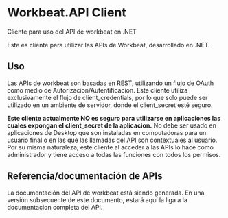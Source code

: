 # Workbeat.API Client
Cliente para uso del API de workbeat en .NET

Este es cliente para utilizar las APIs de Workbeat, desarrollado en .NET.

## Uso

Las APIs de workbeat son basadas en REST, utilizando un flujo de OAuth como medio de Autorizacion/Autentificacion. 
Este cliente utiliza exclusivamente el flujo de client_credentials, por lo que solo puede ser utilizado en un ambiente 
de servidor, donde el client_secret esté seguro.

**Este cliente actualmente NO es seguro para utilizarse en aplicaciones las cuales expongan el client_secret de la aplicacion.**
No debe ser usado en aplicaciones de Desktop que son instaladas en computadoras para un usuario final o en las que las llamadas del API son contextuales al usuario. Por su misma naturaleza, este cliente al acceder a las APIs lo hace como administrador y tiene acceso a todas las funciones con todos los permisos.


## Referencia/documentación de APIs
La documentación del API de workbeat está siendo generada. En una versión subsecuente de este documento, estará aquí la liga a la documentacion completa del API.
